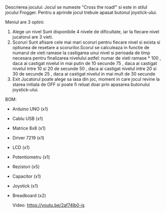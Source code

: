    Descrierea jocului:
Jocul se numeste "Cross the road!" si este in stilul jocului Frogger. Pentru a aprinde jocul trebuie apasat butonul joystick-ului.

Meniul are 3 optini:
1. Alege un nivel
Sunt disponibile 4 nivele de dificultate, iar la fiecare nivel jucatorul are 3 vieti. 
2. Scoruri
Sunt afisare cele mai mari scoruri pentru fiecare nivel si exista si optiunea de resetare a scorurilor.Scorul se calculeaza in functie de numarul de vieti ramase la castigarea unui nivel si perioada de timp necesara pentru finalizarea nivelului astfel: 
numar de vieti ramase * 100 , daca ai castigat nivelul in mai putin de 10 secunde
                        75 , daca ai castigat nivelul intre 10 si 20 de secunde
                        50 , daca ai castigat nivelul intre 20 si 30 de secunde
                        25 , daca ai castigat nivelul in mai mult de 30 secunde
3. Exit 
Jucatorul poate alege sa iasa din joc, moment in care jocul revine la starea initiala de OFF si poate fi reluat doar prin apasarea butonului joystick-ului.

 
  BOM:
- Arduino UNO (x1)
- Cablu USB (x1)
- Matrice 8x8 (x1)
- Driver 7219 (x1)
- LCD (x1)
- Potentiometru (x1)
- Rezistori (x5)
- Capacitor (x1)
- Joystick (x1)
- Breadboard (x2)


  Video:
  https://youtu.be/2af74lb0-is
